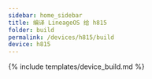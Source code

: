 ```yaml
---
sidebar: home_sidebar
title: 编译 LineageOS 给 h815
folder: build
permalink: /devices/h815/build
device: h815
---
```

{% include templates/device_build.md %}
